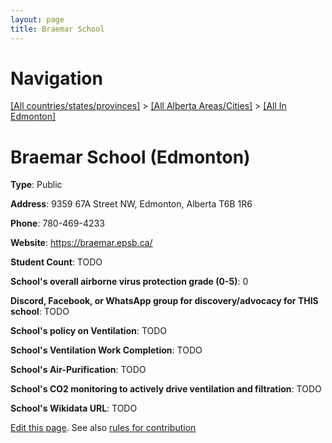 ```yaml
---
layout: page
title: Braemar School
---
```

# Navigation

[[All countries/states/provinces]](../../..) > [[All Alberta Areas/Cities]](../..) > [[All In Edmonton]](..)

# Braemar School (Edmonton)

**Type**: Public

**Address**: 9359 67A Street NW, Edmonton, Alberta T6B 1R6

**Phone**: 780-469-4233

**Website**: <https://braemar.epsb.ca/>

**Student Count**: TODO

**School's overall airborne virus protection grade (0-5)**: 0

**Discord, Facebook, or WhatsApp group for discovery/advocacy for THIS school**: TODO

**School's policy on Ventilation**: TODO

**School's Ventilation Work Completion**: TODO

**School's Air-Purification**: TODO

**School's CO2 monitoring to actively drive ventilation and filtration**: TODO

**School's Wikidata URL**: TODO


[Edit this page](https://github.com/ventilate-schools/AB/edit/main/./Edmonton/Braemar_School.md). See also [rules for contribution](../../../contribution-rules/)
